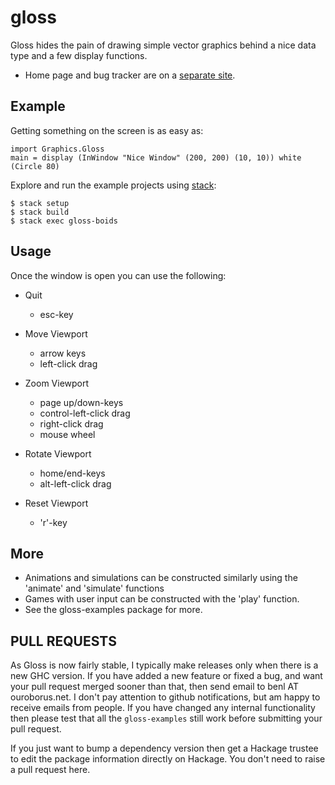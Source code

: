 gloss
=====

Gloss hides the pain of drawing simple vector graphics behind a nice
data type and a few display functions. 

* Home page and bug tracker are on a [separate site](http://gloss.ouroborus.net).

Example
-------
Getting something on the screen is as easy as:

    import Graphics.Gloss
    main = display (InWindow "Nice Window" (200, 200) (10, 10)) white (Circle 80)

Explore and run the example projects using [stack](http://haskellstack.org):

    $ stack setup
    $ stack build
    $ stack exec gloss-boids


Usage
-----
Once the window is open you can use the following:

 * Quit            
   - esc-key

 * Move Viewport   
   - arrow keys
   - left-click drag

 * Zoom Viewport
   - page up/down-keys
   - control-left-click drag
   - right-click drag
   - mouse wheel

 * Rotate Viewport
   - home/end-keys
   - alt-left-click drag

 * Reset Viewport
   - 'r'-key


More
----
* Animations and simulations can be constructed similarly using the 'animate' and 'simulate' functions
* Games with user input can be constructed with the 'play' function.
* See the gloss-examples package for more.


PULL REQUESTS
-------------

As Gloss is now fairly stable, I typically make releases only when there is a new GHC version. If you have added a new feature or fixed a bug, and want your pull request merged sooner than that, then send email to benl AT ouroborus.net. I don't pay attention to github notifications, but am happy to receive emails from people. If you have changed any internal functionality then please test that all the `gloss-examples` still work before submitting your pull request.

If you just want to bump a dependency version then get a Hackage trustee to edit the package information directly on Hackage. You don't need to raise a pull request here.
